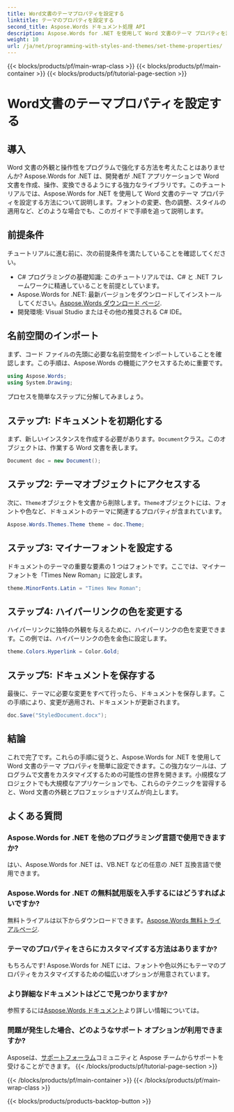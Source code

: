 ```yaml
---
title: Word文書のテーマプロパティを設定する
linktitle: テーマのプロパティを設定する
second_title: Aspose.Words ドキュメント処理 API
description: Aspose.Words for .NET を使用して Word 文書のテーマ プロパティを設定する方法を学びます。ステップ バイ ステップ ガイドに従って、フォントと色を簡単にカスタマイズします。
weight: 10
url: /ja/net/programming-with-styles-and-themes/set-theme-properties/
---
```


{{< blocks/products/pf/main-wrap-class >}}
{{< blocks/products/pf/main-container >}}
{{< blocks/products/pf/tutorial-page-section >}}

# Word文書のテーマプロパティを設定する

## 導入

Word 文書の外観と操作性をプログラムで強化する方法を考えたことはありませんか? Aspose.Words for .NET は、開発者が .NET アプリケーションで Word 文書を作成、操作、変換できるようにする強力なライブラリです。このチュートリアルでは、Aspose.Words for .NET を使用して Word 文書のテーマ プロパティを設定する方法について説明します。フォントの変更、色の調整、スタイルの適用など、どのような場合でも、このガイドで手順を追って説明します。

## 前提条件

チュートリアルに進む前に、次の前提条件を満たしていることを確認してください。

- C# プログラミングの基礎知識: このチュートリアルでは、C# と .NET フレームワークに精通していることを前提としています。
-  Aspose.Words for .NET: 最新バージョンをダウンロードしてインストールしてください。[Aspose.Words ダウンロード ページ](https://releases.aspose.com/words/net/).
- 開発環境: Visual Studio またはその他の推奨される C# IDE。

## 名前空間のインポート

まず、コード ファイルの先頭に必要な名前空間をインポートしていることを確認します。この手順は、Aspose.Words の機能にアクセスするために重要です。

```csharp
using Aspose.Words;
using System.Drawing;
```

プロセスを簡単なステップに分解してみましょう。

## ステップ1: ドキュメントを初期化する

まず、新しいインスタンスを作成する必要があります。`Document`クラス。このオブジェクトは、作業する Word 文書を表します。

```csharp
Document doc = new Document();
```

## ステップ2: テーマオブジェクトにアクセスする

次に、`Theme`オブジェクトを文書から削除します。`Theme`オブジェクトには、フォントや色など、ドキュメントのテーマに関連するプロパティが含まれています。

```csharp
Aspose.Words.Themes.Theme theme = doc.Theme;
```

## ステップ3: マイナーフォントを設定する

ドキュメントのテーマの重要な要素の 1 つはフォントです。ここでは、マイナー フォントを「Times New Roman」に設定します。

```csharp
theme.MinorFonts.Latin = "Times New Roman";
```

## ステップ4: ハイパーリンクの色を変更する

ハイパーリンクに独特の外観を与えるために、ハイパーリンクの色を変更できます。この例では、ハイパーリンクの色を金色に設定します。

```csharp
theme.Colors.Hyperlink = Color.Gold;
```

## ステップ5: ドキュメントを保存する

最後に、テーマに必要な変更をすべて行ったら、ドキュメントを保存します。この手順により、変更が適用され、ドキュメントが更新されます。

```csharp
doc.Save("StyledDocument.docx");
```

## 結論

これで完了です。これらの手順に従うと、Aspose.Words for .NET を使用して Word 文書のテーマ プロパティを簡単に設定できます。この強力なツールは、プログラムで文書をカスタマイズするための可能性の世界を開きます。小規模なプロジェクトでも大規模なアプリケーションでも、これらのテクニックを習得すると、Word 文書の外観とプロフェッショナリズムが向上します。

## よくある質問

### Aspose.Words for .NET を他のプログラミング言語で使用できますか?  
はい、Aspose.Words for .NET は、VB.NET などの任意の .NET 互換言語で使用できます。

### Aspose.Words for .NET の無料試用版を入手するにはどうすればよいですか?  
無料トライアルは以下からダウンロードできます。[Aspose.Words 無料トライアルページ](https://releases.aspose.com/).

### テーマのプロパティをさらにカスタマイズする方法はありますか?  
もちろんです! Aspose.Words for .NET には、フォントや色以外にもテーマのプロパティをカスタマイズするための幅広いオプションが用意されています。

### より詳細なドキュメントはどこで見つかりますか?  
参照するには[Aspose.Words ドキュメント](https://reference.aspose.com/words/net/)より詳しい情報については。

### 問題が発生した場合、どのようなサポート オプションが利用できますか?  
 Asposeは、[サポートフォーラム](https://forum.aspose.com/c/words/8)コミュニティと Aspose チームからサポートを受けることができます。
{{< /blocks/products/pf/tutorial-page-section >}}

{{< /blocks/products/pf/main-container >}}
{{< /blocks/products/pf/main-wrap-class >}}

{{< blocks/products/products-backtop-button >}}
